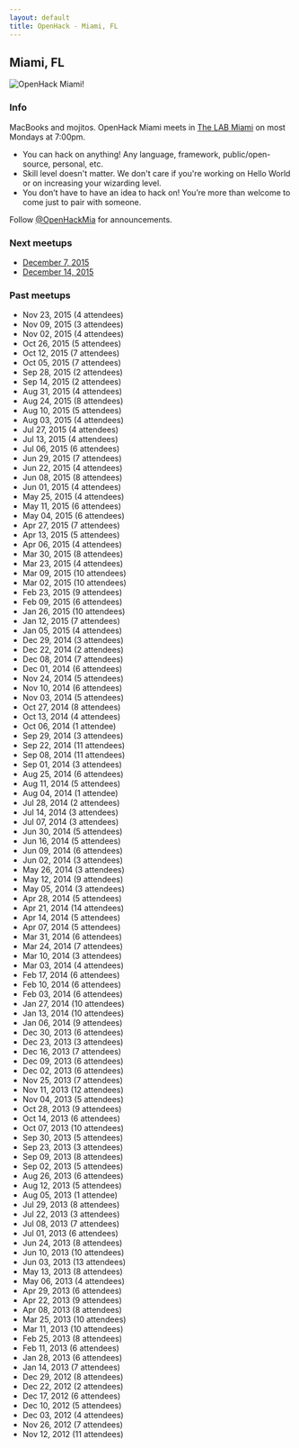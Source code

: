 ```yaml
---
layout: default
title: OpenHack - Miami, FL
---
```


## Miami, FL

![OpenHack Miami!](/miami/macbook_mojito.jpg)

### Info

MacBooks and mojitos. OpenHack Miami meets in [The LAB Miami](http://thelabmiami.com/) on most Mondays at 7:00pm.

* You can hack on anything! Any language, framework, public/open-source, personal, etc.
* Skill level doesn't matter. We don't care if you're working on Hello World or on increasing your wizarding level.
* You don’t have to have an idea to hack on! You’re more than welcome to come just to pair with someone.

Follow [@OpenHackMia](http://twitter.com/openhackmia) for announcements.

### Next meetups

* [December 7, 2015](http://www.meetup.com/miamirb/events/227268844/)
* [December 14, 2015](http://www.meetup.com/miamirb/events/227268854/)

### Past meetups

* Nov 23, 2015 (4 attendees)
* Nov 09, 2015 (3 attendees)
* Nov 02, 2015 (4 attendees)
* Oct 26, 2015 (5 attendees)
* Oct 12, 2015 (7 attendees)
* Oct 05, 2015 (7 attendees)
* Sep 28, 2015 (2 attendees)
* Sep 14, 2015 (2 attendees)
* Aug 31, 2015 (4 attendees)
* Aug 24, 2015 (8 attendees)
* Aug 10, 2015 (5 attendees)
* Aug 03, 2015 (4 attendees)
* Jul 27, 2015 (4 attendees)
* Jul 13, 2015 (4 attendees)
* Jul 06, 2015 (6 attendees)
* Jun 29, 2015 (7 attendees)
* Jun 22, 2015 (4 attendees)
* Jun 08, 2015 (8 attendees)
* Jun 01, 2015 (4 attendees)
* May 25, 2015 (4 attendees)
* May 11, 2015 (6 attendees)
* May 04, 2015 (6 attendees)
* Apr 27, 2015 (7 attendees)
* Apr 13, 2015 (5 attendees)
* Apr 06, 2015 (4 attendees)
* Mar 30, 2015 (8 attendees)
* Mar 23, 2015 (4 attendees)
* Mar 09, 2015 (10 attendees)
* Mar 02, 2015 (10 attendees)
* Feb 23, 2015 (9 attendees)
* Feb 09, 2015 (6 attendees)
* Jan 26, 2015 (10 attendees)
* Jan 12, 2015 (7 attendees)
* Jan 05, 2015 (4 attendees)
* Dec 29, 2014 (3 attendees)
* Dec 22, 2014 (2 attendees)
* Dec 08, 2014 (7 attendees)
* Dec 01, 2014 (6 attendees)
* Nov 24, 2014 (5 attendees)
* Nov 10, 2014 (6 attendees)
* Nov 03, 2014 (5 attendees)
* Oct 27, 2014 (8 attendees)
* Oct 13, 2014 (4 attendees)
* Oct 06, 2014 (1 attendee)
* Sep 29, 2014 (3 attendees)
* Sep 22, 2014 (11 attendees)
* Sep 08, 2014 (11 attendees)
* Sep 01, 2014 (3 attendees)
* Aug 25, 2014 (6 attendees)
* Aug 11, 2014 (5 attendees)
* Aug 04, 2014 (1 attendee)
* Jul 28, 2014 (2 attendees)
* Jul 14, 2014 (3 attendees)
* Jul 07, 2014 (3 attendees)
* Jun 30, 2014 (5 attendees)
* Jun 16, 2014 (5 attendees)
* Jun 09, 2014 (6 attendees)
* Jun 02, 2014 (3 attendees)
* May 26, 2014 (3 attendees)
* May 12, 2014 (9 attendees)
* May 05, 2014 (3 attendees)
* Apr 28, 2014 (5 attendees)
* Apr 21, 2014 (14 attendees)
* Apr 14, 2014 (5 attendees)
* Apr 07, 2014 (5 attendees)
* Mar 31, 2014 (6 attendees)
* Mar 24, 2014 (7 attendees)
* Mar 10, 2014 (3 attendees)
* Mar 03, 2014 (4 attendees)
* Feb 17, 2014 (6 attendees)
* Feb 10, 2014 (6 attendees)
* Feb 03, 2014 (6 attendees)
* Jan 27, 2014 (10 attendees)
* Jan 13, 2014 (10 attendees)
* Jan 06, 2014 (9 attendees)
* Dec 30, 2013 (6 attendees)
* Dec 23, 2013 (3 attendees)
* Dec 16, 2013 (7 attendees)
* Dec 09, 2013 (6 attendees)
* Dec 02, 2013 (6 attendees)
* Nov 25, 2013 (7 attendees)
* Nov 11, 2013 (12 attendees)
* Nov 04, 2013 (5 attendees)
* Oct 28, 2013 (9 attendees)
* Oct 14, 2013 (6 attendees)
* Oct 07, 2013 (10 attendees)
* Sep 30, 2013 (5 attendees)
* Sep 23, 2013 (3 attendees)
* Sep 09, 2013 (8 attendees)
* Sep 02, 2013 (5 attendees)
* Aug 26, 2013 (6 attendees)
* Aug 12, 2013 (5 attendees)
* Aug 05, 2013 (1 attendee)
* Jul 29, 2013 (8 attendees)
* Jul 22, 2013 (3 attendees)
* Jul 08, 2013 (7 attendees)
* Jul 01, 2013 (6 attendees)
* Jun 24, 2013 (8 attendees)
* Jun 10, 2013 (10 attendees)
* Jun 03, 2013 (13 attendees)
* May 13, 2013 (8 attendees)
* May 06, 2013 (4 attendees)
* Apr 29, 2013 (6 attendees)
* Apr 22, 2013 (9 attendees)
* Apr 08, 2013 (8 attendees)
* Mar 25, 2013 (10 attendees)
* Mar 11, 2013 (10 attendees)
* Feb 25, 2013 (8 attendees)
* Feb 11, 2013 (6 attendees)
* Jan 28, 2013 (6 attendees)
* Jan 14, 2013 (7 attendees)
* Dec 29, 2012 (8 attendees)
* Dec 22, 2012 (2 attendees)
* Dec 17, 2012 (6 attendees)
* Dec 10, 2012 (5 attendees)
* Dec 03, 2012 (4 attendees)
* Nov 26, 2012 (7 attendees)
* Nov 12, 2012 (11 attendees)
